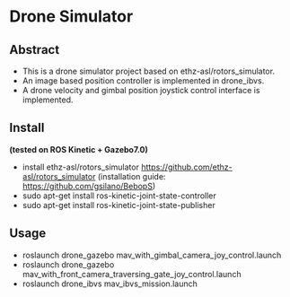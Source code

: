 # Drone Simulator
## Abstract
+ This is a drone simulator project based on ethz-asl/rotors_simulator.
+ An image based position controller is implemented in drone_ibvs.
+ A drone velocity and gimbal position joystick control interface is implemented.
## Install
__(tested on ROS Kinetic + Gazebo7.0)__
+ install ethz-asl/rotors_simulator https://github.com/ethz-asl/rotors_simulator (installation guide: https://github.com/gsilano/BebopS)
+ sudo apt-get install ros-kinetic-joint-state-controller  
+ sudo apt-get install ros-kinetic-joint-state-publisher
## Usage
+ roslaunch drone_gazebo mav_with_gimbal_camera_joy_control.launch
+ roslaunch drone_gazebo mav_with_front_camera_traversing_gate_joy_control.launch
+ roslaunch drone_ibvs mav_ibvs_mission.launch
